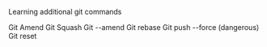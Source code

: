 Learning additional git commands

Git Amend
Git Squash
Git --amend 
Git rebase <command> 
Git push --force (dangerous)
Git reset 
